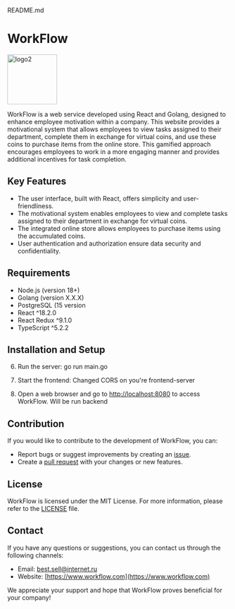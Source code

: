 README.md

# WorkFlow


<img width="113" alt="logo2" src="https://github.com/c0mrade12211/WorkFlow/assets/132468035/06b84679-a063-44bc-9a9b-812e0e9e507e">

WorkFlow is a web service developed using React and Golang, designed to enhance employee motivation within a company. This website provides a motivational system that allows employees to view tasks assigned to their department, complete them in exchange for virtual coins, and use these coins to purchase items from the online store. This gamified approach encourages employees to work in a more engaging manner and provides additional incentives for task completion.

## Key Features

- The user interface, built with React, offers simplicity and user-friendliness.
- The motivational system enables employees to view and complete tasks assigned to their department in exchange for virtual coins.
- The integrated online store allows employees to purchase items using the accumulated coins.
- User authentication and authorization ensure data security and confidentiality.

## Requirements

- Node.js (version 18+)
- Golang (version X.X.X)
- PostgreSQL (15 version
- React ^18.2.0
- React Redux ^9.1.0
- TypeScript ^5.2.2

## Installation and Setup
6. Run the server:
go run main.go
7. Start the frontend:
Changed CORS on you're frontend-server

8. Open a web browser and go to [http://localhost:8080](http://localhost:8080) to access WorkFlow. Will be run backend

## Contribution

If you would like to contribute to the development of WorkFlow, you can:

- Report bugs or suggest improvements by creating an [issue]([https://github.com/your-username/WorkFlow/issues](https://github.com/c0mrade12211/xtracker-backend/issues)).
- Create a [pull request]([https://github.com/your-username/WorkFlow/pulls](https://github.com/c0mrade12211/xtracker-backend/pulls)) with your changes or new features.

## License

WorkFlow is licensed under the MIT License. For more information, please refer to the [LICENSE](https://github.com/c0mrade12211/xtracker-backend/blob/main/LICENSE) file.

## Contact

If you have any questions or suggestions, you can contact us through the following channels:

- Email: best.sell@internet.ru
- Website: [https://www.workflow.com](https://www.workflow.com)

We appreciate your support and hope that WorkFlow proves beneficial for your company!

